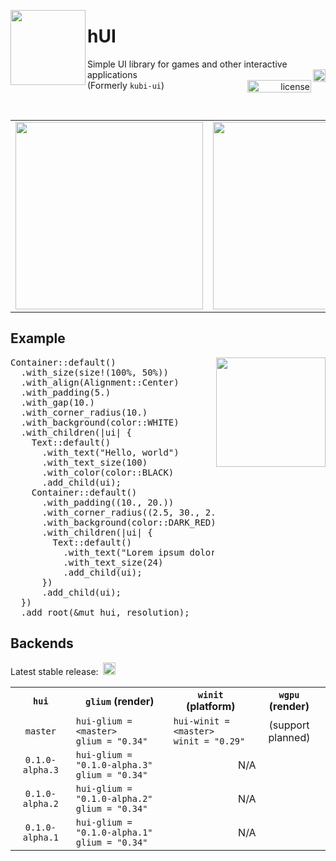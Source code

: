 <p></p><p></p>
<img src="https://raw.githubusercontent.com/griffi-gh/hui/master/.assets/hui.svg" width="120" align="left">
<h1>hUI</h1>
<div>
  <span>
    Simple UI library for games and other interactive applications
  </span><a href="https://crates.io/crates/hui" float="right">
    <img alt="crates.io" src="https://img.shields.io/crates/v/hui.svg?style=flat-square" align="right" height="20">
  </a><br><a href="./LICENSE.txt" align="right" float="right">
    <img alt="license" src="https://img.shields.io/github/license/griffi-gh/hui?style=flat-square" align="right" width="102" height="20">
  </a><span>
    (Formerly <code>kubi-ui</code>)
  </span>
</div>
<p></p>
<br clear="all">

<table align="center">
  <td>
    <img src="https://raw.githubusercontent.com/griffi-gh/hui/master/.assets/demo0.gif" width="300">
  </td>
  <td>
    <img src="https://raw.githubusercontent.com/griffi-gh/hui/master/.assets/demo1.gif" width="300">
  </td>
</table>

<h2>Example</h2>
<img src="https://raw.githubusercontent.com/griffi-gh/hui/master/.assets/exemplaris.png" height="175" align="right" float="right">
<pre lang="rust">Container::default()
  .with_size(size!(100%, 50%))
  .with_align(Alignment::Center)
  .with_padding(5.)
  .with_gap(10.)
  .with_corner_radius(10.)
  .with_background(color::WHITE)
  .with_children(|ui| {
    Text::default()
      .with_text("Hello, world")
      .with_text_size(100)
      .with_color(color::BLACK)
      .add_child(ui);
    Container::default()
      .with_padding((10., 20.))
      .with_corner_radius((2.5, 30., 2.5, 2.5))
      .with_background(color::DARK_RED)
      .with_children(|ui| {
        Text::default()
          .with_text("Lorem ipsum dolor sit amet, consectetur adipiscing elit.")
          .with_text_size(24)
          .add_child(ui);
      })
      .add_child(ui);
  })
  .add_root(&mut hui, resolution);</pre>

<h2>Backends</h2>
<p>
  Latest stable release:&nbsp;
  <a href="https://crates.io/crates/hui" float="right">
    <img alt="crates.io" src="https://img.shields.io/crates/v/hui.svg?style=flat-square&label=&color=0d1117" height="20">
  </a>
</p>
<table>
  <tr>
    <th align="center">
      <code>hui</code>
    </th>
    <th align="center">
      <code>glium</code> (render)
    </th>
    <th align="center">
      <code>winit</code> (platform)
    </th>
    <th align="center">
      <code>wgpu</code> (render)
    </th>
  </tr>
  <tr>
    <td align="center">
      <code>master</code>
    </th>
    <td>
      <code>hui-glium = &lt;master&gt;</code><br>
      <code>glium = "0.34"</code>
    </td>
    <td>
      <code>hui-winit = &lt;master&gt;</code><br>
      <code>winit = "0.29"</code>
    </td>
    <td align="center">(support planned)</td>
  </tr>
  <tr>
    <td align="center">
      <code>0.1.0-alpha.3</code>
    </th>
    <td>
      <code>hui-glium = "0.1.0-alpha.3"</code><br>
      <code>glium = "0.34"</code>
    </td>
    <td align="center" colspan="2">N/A</td>
  </tr>
  <tr>
    <td align="center">
      <code>0.1.0-alpha.2</code>
    </th>
    <td>
      <code>hui-glium = "0.1.0-alpha.2"</code><br>
      <code>glium = "0.34"</code>
    </td>
    <td align="center" colspan="2">N/A</td>
  </tr>
  <tr>
    <td align="center">
      <code>0.1.0-alpha.1</code>
    </th>
    <td>
      <code>hui-glium = "0.1.0-alpha.1"</code><br>
      <code>glium = "0.34"</code>
    </td>
    <td align="center" colspan="2">N/A</td>
  </tr>
  <!-- <tr>
    <td align="center">
      <code>0.0.2</code>
    </th>
    <td>
      <code>hui-glium = "0.0.2"</code><br>
      <code>glium = "0.34"</code>
    </td>
    <td align="center">-</td>
  </tr>
  <tr>
    <td align="center">
      <code>0.0.1</code>
    </th>
    <td>
      <code>hui-glium = "0.0.1"</code><br>
      <code>glium = "0.34"</code>
    </td>
    <td align="center">-</td>
  </tr> -->
</table>
